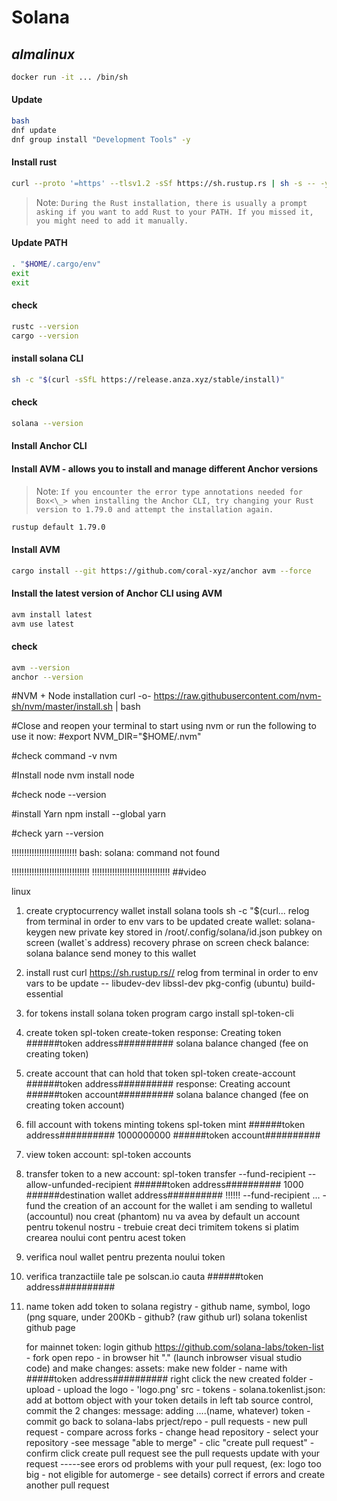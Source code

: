 # Solana
## _almalinux_

```sh
docker run -it ... /bin/sh
```

#### Update
```sh
bash
dnf update
dnf group install "Development Tools" -y
```

#### Install rust

```sh
curl --proto '=https' --tlsv1.2 -sSf https://sh.rustup.rs | sh -s -- -y
```

> Note: `During the Rust installation, there is usually a prompt asking if you want to add Rust to your PATH. If you missed it, you might need to add it manually.`

#### Update PATH

```sh
. "$HOME/.cargo/env"
exit
exit
```
<!-- docker start nostalgic_ardinghelli
docker exec -it nostalgic_ardinghelli /bin/bash -->

#### check

```sh
rustc --version
cargo --version
```

#### install solana CLI

```sh
sh -c "$(curl -sSfL https://release.anza.xyz/stable/install)"
```

<!-- #Close and reopen your terminal to apply the PATH changes or run the following in your existing shell:
export PATH="/root/.local/share/solana/install/active_release/bin:$PATH" -->

#### check

```sh
solana --version
```

#### Install Anchor CLI
#### Install AVM - allows you to install and manage different Anchor versions

> Note: `If you encounter the error type annotations needed for Box<\_> when installing the Anchor CLI, try changing your Rust version to 1.79.0 and attempt the installation again.`

```sh
rustup default 1.79.0
```

#### Install AVM

```sh
cargo install --git https://github.com/coral-xyz/anchor avm --force
```

<!-- #warning: be sure to add `/root/.avm/bin` to your PATH to be able to run the installed binaries??????????? -->

#### Install the latest version of Anchor CLI using AVM

```sh
avm install latest
avm use latest
```

#### check

```sh
avm --version
anchor --version
```

#NVM + Node installation
curl -o- https://raw.githubusercontent.com/nvm-sh/nvm/master/install.sh | bash

#Close and reopen your terminal to start using nvm or run the following to use it now:
#export NVM_DIR="$HOME/.nvm"

#check
command -v nvm

#Install node
nvm install node

#check
node --version

#install Yarn
npm install --global yarn

#check
yarn --version

!!!!!!!!!!!!!!!!!!!!!!!!!!
bash: solana: command not found

!!!!!!!!!!!!!!!!!!!!!!!!!!!!!!!
!!!!!!!!!!!!!!!!!!!!!!!!!!!!!!!
##video

linux

1. create cryptocurrency wallet
   install solana tools sh -c "$(curl...
   relog from terminal in order to env vars to be updated
   create wallet: solana-keygen new
   private key stored in /root/.config/solana/id.json
   pubkey on screen (wallet`s address)
   recovery phrase on screen
   check balance: solana balance
   send money to this wallet
2. install rust
   curl https://sh.rustup.rs//
   relog from terminal in order to env vars to be update
   -- libudev-dev libssl-dev pkg-config (ubuntu) build-essential
3. for tokens install solana token program
   cargo install spl-token-cli
4. create token
   spl-token create-token
   response: Creating token ######token address##########
   solana balance changed (fee on creating token)
5. create account that can hold that token
   spl-token create-account ######token address##########
   response: Creating account ######token account##########
   solana balance changed (fee on creating token account)
6. fill account with tokens
   minting tokens
   spl-token mint ######token address########## 1000000000 ######token account##########
7. view token account:
   spl-token accounts
8. transfer token to a new account:
   spl-token transfer --fund-recipient --allow-unfunded-recipient ######token address########## 1000 ######destination wallet address##########
   !!!!!! --fund-recipient ... - fund the creation of an account for the wallet i am sending to
   walletul (accountul) nou creat (phantom) nu va avea by default un account pentru tokenul nostru - trebuie creat
   deci trimitem tokens si platim crearea noului cont pentru acest token
9. verifica noul wallet pentru prezenta noului token
10. verifica tranzactiile tale pe solscan.io
    cauta ######token address##########
11. name token
    add token to solana registry - github
    name, symbol, logo (png square, under 200Kb - github? (raw github url)
    solana tokenlist github page

    for mainnet token:
    login github
    https://github.com/solana-labs/token-list - fork
    open repo - in browser hit "." (launch inbrowser visual studio code) and make changes:
    assets: make new folder - name with #####token address##########
    right click the new created folder - upload - upload the logo - 'logo.png'
    src - tokens - solana.tokenlist.json: add at bottom object with your token details
    in left tab source control, commit the 2 changes: message: adding ....(name, whatever) token - commit
    go back to solana-labs prject/repo - pull requests - new pull request - compare across forks - change head repository - select your repository
    -see message "able to merge" - clic "create pull request" - confirm click create pull request
    see the pull requests update with your request -----see erors od problems with your pull request, (ex: logo too big - not eligible for automerge - see details)
    correct if errors and create another pull request
